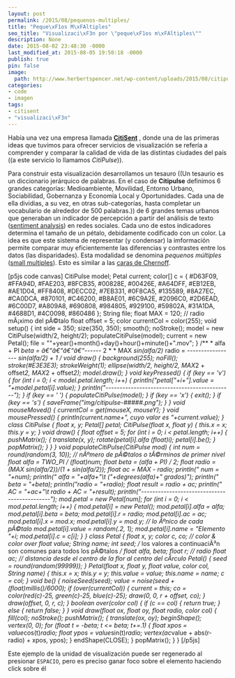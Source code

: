 ```yaml
---
layout: post
permalink: /2015/08/pequenos-multiples/
title: "Peque\xF1os M\xFAltiples"
seo_title: "Visualizaci\xF3n por \"peque\xF1os m\xFAltiples\""
description: None
date: 2015-08-02 23:48:30 -0000
last_modified_at: 2015-08-05 19:50:18 -0000
publish: true
pin: false
image:
  path: http://www.herbertspencer.net/wp-content/uploads/2015/08/citipulse-small-multiples.png
categories:
- code
- imagen
tags:
- citisent
- "visualizaci\xF3n"
---
```

Había una vez una empresa llamada **[CitiSent](https://vimeo.com/61097795)** , donde una de las primeras ideas que tuvimos para ofrecer servicios de visualización se refería a comprender y comparar la calidad de vida de las distintas ciudades del país ((a este servicio lo llamamos _CitiPulse_)).

Para construir esta visualización desarrollamos un tesauro ((Un tesaurio es un diccionario jerárquico de palabras. En el caso de **Citipulse** definimos 6 grandes categorías: Medioambiente, Movilidad, Entorno Urbano, Sociabilidad, Gobernanza y Economía Local y Oportunidades. Cada una de ella dividias, a su vez, en otras sub-categorías, hasta completar un vocabulario de alrededor de 500 palabras.)) de 6 grandes temas urbanos que generaban un indicador de percepción a partir del análisis de texto ([sentiment analysis](https://en.wikipedia.org/wiki/Sentiment_analysis)) en redes sociales. Cada uno de estos indicadores determina el tamaño de un pétalo, debidamente codificado con un color. La idea es que este sistema de representar (y condensar) la imformación permite comparar muy eficientemente las diferencias y contrastes entre los datos (las disparidades). Esta modalidad se denomina _pequenos múltiples_ ([small multiples](https://en.wikipedia.org/wiki/Small_multiple)). Esto es similar a las [caras de Chernoff](https://en.wikipedia.org/wiki/Chernoff_face).

[p5js code canvas] CitiPulse model; Petal current; color[] c = { #D63F09, #FFA94D, #FAE203, #8FCB35, #00828E, #00426E, #A64DFF, #EB12EB, #AE1D04, #FF8408, #DECC02, #7EB331, #0F8CA5, #135589, #8A27EC, #CA0DCA, #870101, #C46200, #B8AE01, #6C9A2E, #2096C0, #2D6EAD, #6C00D7, #A809A8, #690808, #984805, #929100, #59802A, #31A1DA, #4688D1, #4C0098, #860486 }; String file; float MAX = 120; // radio mÃ¡ximo del pÃ©talo float offset = 5; color currentCol = color(255); void setup() { int side = 350; size(350, 350); smooth(); noStroke(); model = new CitiPulse(width/2, height/2); populateCitiPulse(model); current = new Petal(); file = ""+year()+month()+day()+hour()+minute()+".mov"; } /** * alfa + PI *beta = â€“â€“â€“â€“------* 2 * * MAX *sin(alfa/2)* radio = ----------------- *sin(alfa/2) + 1* */ void draw() { background(255); noFill(); stroke(#E3E3E3); strokeWeight(1); ellipse(width/2, height/2, MAX*2 + offset*2, MAX*2 + offset*2); model.draw(); } void keyPressed() { if (key == 'v') { for (int i = 0; i < model.petal.length; i++) { println("petal["+i+"].value = "+model.petal[i].value); } println("---------------------------------------------"); } if (key == ' ') { populateCitiPulse(model); } if (key == 'x') { exit(); } if (key == 's') { saveFrame("img/citipulse-#####.png"); } } void mouseMoved() { currentCol = get(mouseX, mouseY); } void mousePressed() { println(current.name+", cuyo valor es "+current.value); } class CitiPulse { float x, y; Petal[] petal; CitiPulse(float x, float y) { this.x = x; this.y = y; } void draw() { float offset = 5; for (int i = 0; i < petal.length; i++) { pushMatrix(); { translate(x, y); rotate(petal[i].alfa *(float)i); petal[i].be(); } popMatrix(); } } } void populateCitiPulse(CitiPulse mod) { int num = round(random(3, 10)); // nÃºmero de pÃ©talos o tÃ©rminos de primer nivel float alfa = TWO_PI / (float)num; float beta = (alfa + PI) / 2; float radio = (MAX* sin(alfa/2))/(1 + sin(alfa/2)); float ac = MAX - radio; println(" num = "+num); println(" alfa = "+alfa+"\t ("+degrees(alfa)+" grados)"); println(" beta = "+beta); println("radio = "+radio); float result = radio + ac; println(" AC = "+ac+"\t radio + AC = "+result); println("---------------------------------------------"); mod.petal = new Petal[num]; for (int i = 0; i < mod.petal.length; i++) { mod.petal[i] = new Petal(); mod.petal[i].alfa = alfa; mod.petal[i].beta = beta; mod.petal[i].r = radio; mod.petal[i].ac = ac; mod.petal[i].x = mod.x; mod.petal[i].y = mod.y; // lo Ãºnico de cada pÃ©talo mod.petal[i].value = random(.2, 1); mod.petal[i].name = "Elemento "+i; mod.petal[i].c = c[i]; } } class Petal { float x, y; color c, co; // color & color over float value; String name; int seed; /* los valores a continuaciÃ³n son comunes para todos los pÃ©talos */ float alfa, beta; float r; // radio float ac; // distancia desde el centro de la flor al centro del cÃ­rculo Petal() { seed = round(random(99999)); } Petal(float x, float y, float value, color col, String name) { this.x = x; this.y = y; this.value = value; this.name = name; c = col; } void be() { noiseSeed(seed); value = noise(seed + (float)millis()/6000); if (over(currentCol)) { current = this; co = color(red(c)-25, green(c)-25, blue(c)-25); draw(0, 0, r + offset, co); } draw(offset, 0, r, c); } boolean over(color col) { if (c == col) { return true; } else { return false; } } void draw(float ox, float oy, float radio, color col) { fill(col); noStroke(); pushMatrix(); { translate(ox, oy); beginShape(); vertex(0, 0); for (float t = -beta; t <= beta; t+=.1) { float xpos = value*cos(t)*radio; float ypos = value*sin(t)*radio; vertex(ac*value + abs(r-radio) + xpos, ypos); } endShape(CLOSE); } popMatrix(); } } [/p5js]

Este ejemplo de la unidad de visualización puede ser regenerado al presionar `ESPACIO`, pero es preciso ganar foco sobre el elemento haciendo click sobre él
